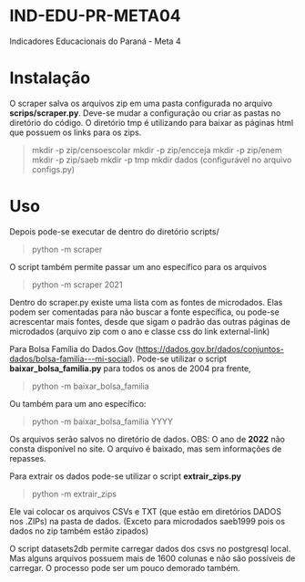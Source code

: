 # IND-EDU-PR-META04
 Indicadores Educacionais do Paraná - Meta 4

 # Instalação

O scraper salva os arquivos zip em uma pasta configurada no arquivo **scrips/scraper.py**. Deve-se mudar a configuração ou criar as pastas no diretório do código. O diretório tmp é utilizando para baixar as páginas html que possuem os links para os zips.
 > mkdir -p zip/censoescolar
 > mkdir -p zip/encceja
 > mkdir -p zip/enem
 > mkdir -p zip/saeb
 > mkdir -p tmp
 > mkdir dados (configurável no arquivo configs.py)

# Uso

Depois pode-se executar de dentro do diretório scripts/

 > python -m scraper

 O script também permite passar um ano específico para os arquivos

 > python -m scraper 2021

Dentro do scraper.py existe uma lista com as fontes de microdados. Elas podem ser comentadas para não buscar a fonte específica, ou pode-se acrescentar mais fontes, desde que sigam o padrão das outras páginas de microdados (arquivo zip com o ano e classe css do link external-link)

Para Bolsa Família do Dados.Gov (https://dados.gov.br/dados/conjuntos-dados/bolsa-familia---mi-social). Pode-se utilizar o script **baixar_bolsa_familia.py** para todos os anos de 2004 pra frente,

 > python -m baixar_bolsa_familia

 Ou também para um ano específico:

 > python -m baixar_bolsa_familia YYYY

 Os arquivos serão salvos no diretório de dados. OBS: O ano de **2022** não consta disponível no site. O arquivo é baixado, mas sem informações de repasses.

Para extrair os dados pode-se utilizar o script **extrair_zips.py**

> python -m extrair_zips

Ele vai colocar os arquivos CSVs e TXT (que estão em diretórios DADOS nos .ZIPs) na pasta de dados. (Exceto para microdados saeb1999 pois os dados no zip também estão zipados)

O script datasets2db permite carregar dados dos csvs no postgresql local. Mas alguns arquivos possuem mais de 1600 colunas e não são possíveis de carregar. O processo pode ser um pouco demorado também.
